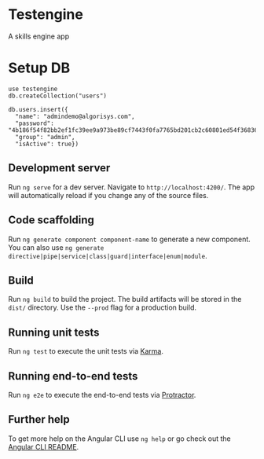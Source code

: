 # Testengine

A skills engine app

# Setup DB
```
use testengine
db.createCollection("users")

db.users.insert({
  "name": "admindemo@algorisys.com",
  "password": "4b186f54f82bb2ef1fc39ee9a973be89cf7443f0fa7765bd201cb2c60801ed54f36836dd02a2e63c653dd86ab2893c8fa6a557c67f13653b54efe427ebb6edd9",
  "group": "admin",
  "isActive": true})

```

## Development server

Run `ng serve` for a dev server. Navigate to `http://localhost:4200/`. The app will automatically reload if you change any of the source files.

## Code scaffolding

Run `ng generate component component-name` to generate a new component. You can also use `ng generate directive|pipe|service|class|guard|interface|enum|module`.

## Build

Run `ng build` to build the project. The build artifacts will be stored in the `dist/` directory. Use the `--prod` flag for a production build.

## Running unit tests

Run `ng test` to execute the unit tests via [Karma](https://karma-runner.github.io).

## Running end-to-end tests

Run `ng e2e` to execute the end-to-end tests via [Protractor](http://www.protractortest.org/).

## Further help

To get more help on the Angular CLI use `ng help` or go check out the [Angular CLI README](https://github.com/angular/angular-cli/blob/master/README.md).
